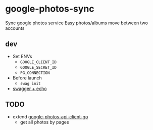 # google-photos-sync

Sync google photos service
Easy photos/albums move between two accounts

## dev

- Set ENVs
  - `GOOGLE_CLIENT_ID`
  - `GOOGLE_SECRET_ID`
  - `PG_CONNECTION`
- Before launch
  - `swag init`
- [swagger + echo](https://github.com/swaggo/echo-swagger#start-using-it)

## TODO
- extend [google-photos-api-client-go](https://github.com/gphotosuploader/google-photos-api-client-go)
  - get all photos by pages
